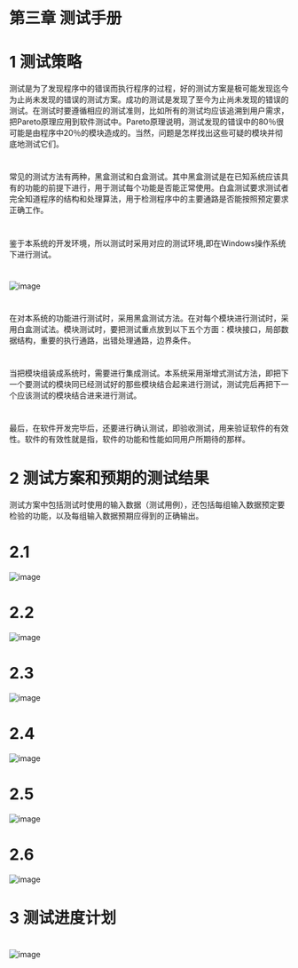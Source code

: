 
# 第三章  测试手册

# 1 测试策略
  测试是为了发现程序中的错误而执行程序的过程，好的测试方案是极可能发现迄今为止尚未发现的错误的测试方案。成功的测试是发现了至今为止尚未发现的错误的测试。在测试时要遵循相应的测试准则，比如所有的测试均应该追溯到用户需求，把Pareto原理应用到软件测试中。Pareto原理说明，测试发现的错误中的80％很可能是由程序中20％的模块造成的。当然，问题是怎样找出这些可疑的模块并彻底地测试它们。
  #
 常见的测试方法有两种，黑盒测试和白盒测试。其中黑盒测试是在已知系统应该具有的功能的前提下进行，用于测试每个功能是否能正常使用。白盒测试要求测试者完全知道程序的结构和处理算法，用于检测程序中的主要通路是否能按照预定要求正确工作。 
 #
鉴于本系统的开发环境，所以测试时采用对应的测试环境,即在Windows操作系统下进行测试。
#
![image](https://github.com/dingdi0353151510/lala/blob/master/image/environment.png)
#
在对本系统的功能进行测试时，采用黑盒测试方法。在对每个模块进行测试时，采用白盒测试法。模块测试时，要把测试重点放到以下五个方面：模块接口，局部数据结构，重要的执行通路，出错处理通路，边界条件。 
#
当把模块组装成系统时，需要进行集成测试。本系统采用渐增式测试方法，即把下一个要测试的模块同已经测试好的那些模块结合起来进行测试，测试完后再把下一个应该测试的模块结合进来进行测试。
#
最后，在软件开发完毕后，还要进行确认测试，即验收测试，用来验证软件的有效性。软件的有效性就是指，软件的功能和性能如同用户所期待的那样。
# 2 测试方案和预期的测试结果
测试方案中包括测试时使用的输入数据（测试用例），还包括每组输入数据预定要检验的功能，以及每组输入数据预期应得到的正确输出。
# 2.1
![image](https://github.com/dingdi0353151510/lala/blob/master/image/c1.png)
# 2.2
![image](https://github.com/dingdi0353151510/lala/blob/master/image/c2.png)
# 2.3
![image](https://github.com/dingdi0353151510/lala/blob/master/image/c3.png)
# 2.4
![image](https://github.com/dingdi0353151510/lala/blob/master/image/c4.png)
# 2.5
![image](https://github.com/dingdi0353151510/lala/blob/master/image/c5.png)
# 2.6
![image](https://github.com/dingdi0353151510/lala/blob/master/image/c6.png)

 




# 3 测试进度计划
#
![image](https://github.com/dingdi0353151510/lala/blob/master/image/t1.png)
